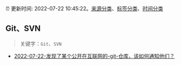 :alarm_clock: 更新时间: 2022-07-22 10:45:22。[来源分类](../README.md)、[标签分类](../TAGS.md)、[时间分类](../TIMELINE.md)

## Git、SVN


> 关键字：`Git`、`SVN`



- [2022-07-22-发现了某个公开在互联网的-git-仓库，该如何通知他们？](https://www.v2ex.com/t/868053) 